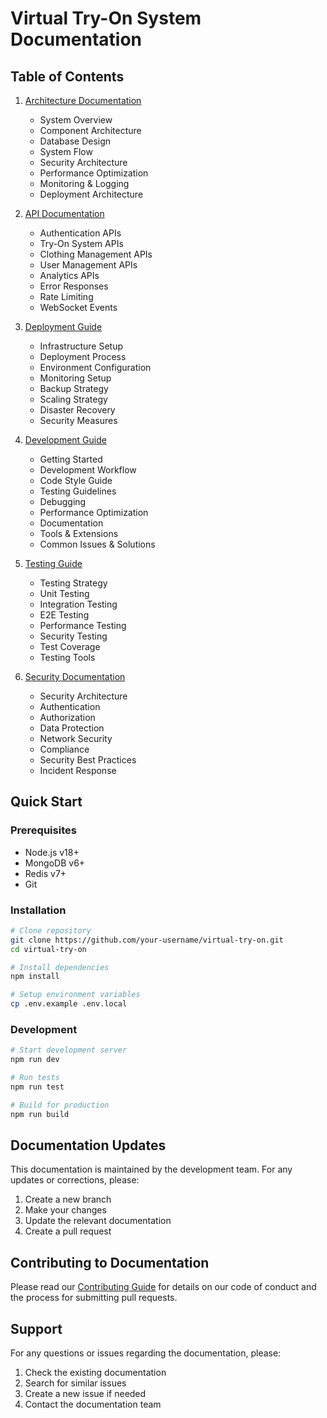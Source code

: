 # Virtual Try-On System Documentation

## Table of Contents

1. [Architecture Documentation](architecture/README.md)
   - System Overview
   - Component Architecture
   - Database Design
   - System Flow
   - Security Architecture
   - Performance Optimization
   - Monitoring & Logging
   - Deployment Architecture

2. [API Documentation](api/README.md)
   - Authentication APIs
   - Try-On System APIs
   - Clothing Management APIs
   - User Management APIs
   - Analytics APIs
   - Error Responses
   - Rate Limiting
   - WebSocket Events

3. [Deployment Guide](deployment/README.md)
   - Infrastructure Setup
   - Deployment Process
   - Environment Configuration
   - Monitoring Setup
   - Backup Strategy
   - Scaling Strategy
   - Disaster Recovery
   - Security Measures

4. [Development Guide](development/README.md)
   - Getting Started
   - Development Workflow
   - Code Style Guide
   - Testing Guidelines
   - Debugging
   - Performance Optimization
   - Documentation
   - Tools & Extensions
   - Common Issues & Solutions

5. [Testing Guide](testing/README.md)
   - Testing Strategy
   - Unit Testing
   - Integration Testing
   - E2E Testing
   - Performance Testing
   - Security Testing
   - Test Coverage
   - Testing Tools

6. [Security Documentation](security/README.md)
   - Security Architecture
   - Authentication
   - Authorization
   - Data Protection
   - Network Security
   - Compliance
   - Security Best Practices
   - Incident Response

## Quick Start

### Prerequisites
- Node.js v18+
- MongoDB v6+
- Redis v7+
- Git

### Installation
```bash
# Clone repository
git clone https://github.com/your-username/virtual-try-on.git
cd virtual-try-on

# Install dependencies
npm install

# Setup environment variables
cp .env.example .env.local
```

### Development
```bash
# Start development server
npm run dev

# Run tests
npm run test

# Build for production
npm run build
```

## Documentation Updates

This documentation is maintained by the development team. For any updates or corrections, please:

1. Create a new branch
2. Make your changes
3. Update the relevant documentation
4. Create a pull request

## Contributing to Documentation

Please read our [Contributing Guide](../CONTRIBUTING.md) for details on our code of conduct and the process for submitting pull requests.

## Support

For any questions or issues regarding the documentation, please:

1. Check the existing documentation
2. Search for similar issues
3. Create a new issue if needed
4. Contact the documentation team
